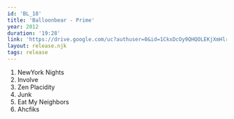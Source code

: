 ```yaml
---
id: 'BL_18'
title: 'Balloonbear - Prime'
year: 2012
duration: '19:28'
link: 'https://drive.google.com/uc?authuser=0&id=1CkxDcOy9QHQOLEKjXmHlrBtzR8SJyq3T&export=download'
layout: release.njk
tags: release
---
```


01. NewYork Nights
02. Involve
03. Zen Placidity
04. Junk
05. Eat My Neighbors
06. Ahcfiks